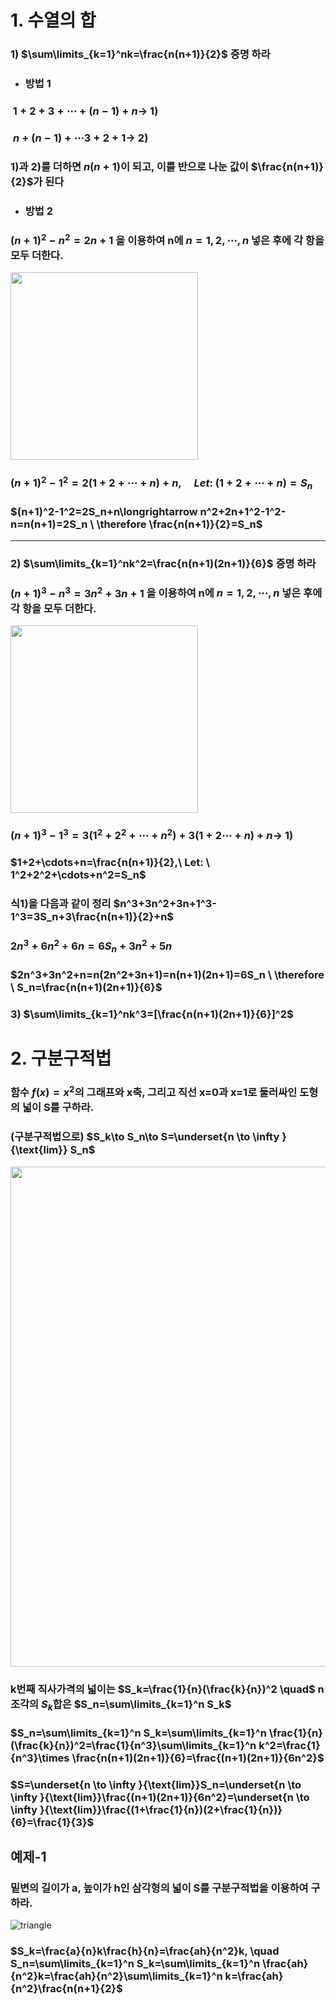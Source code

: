 # 1. 수열의 합
### 1) $\sum\limits_{k=1}^nk=\frac{n(n+1)}{2}$ 증명 하라
* ### 방법 1
### $\ 1+2+3+\cdots +(n-1)+n\longrightarrow$    1)
### $\ n+(n-1)+\cdots 3+2+1\longrightarrow$     2)
### 1)과 2)를 더하면 $n(n+1)$이 되고, 이를 반으로 나눈 값이 $\frac{n(n+1)}{2}$가 된다
* ### 방법 2
### $(n+1)^2-n^2=2n+1$ 을 이용하여 n에 $n=1,2, \cdots,n$ 넣은 후에 각 항을 모두 더한다.
<img src="https://github.com/DooHub/Electromagnetic_Math/assets/99073912/920e15e5-a4d3-4271-a583-4c26387b3f2d" width=300 />

### $(n+1)^2-1^2=2(1+2+\cdots+n)+n, \quad Let: \ (1+2+\cdots+n)=S_n$
### $(n+1)^2-1^2=2S_n+n\longrightarrow n^2+2n+1^2-1^2-n=n(n+1)=2S_n \ \therefore \frac{n(n+1)}{2}=S_n$
________________________________________________
### 2) $\sum\limits_{k=1}^nk^2=\frac{n(n+1)(2n+1)}{6}$ 증명 하라
### $(n+1)^3-n^3=3n^2+3n+1$ 을 이용하여 n에 $n=1,2, \cdots,n$ 넣은 후에 각 항을 모두 더한다.
<img src="https://github.com/DooHub/Electromagnetic_Math/assets/99073912/fb6dc3d3-1459-4579-922d-932104601fc7" width=300 />

### $(n+1)^3-1^3=3(1^2+2^2+\cdots+n^2)+3(1+2\cdots+n)+n\longrightarrow$ 1)
### $1+2+\cdots+n=\frac{n(n+1)}{2},\ Let: \  1^2+2^2+\cdots+n^2=S_n$
### 식1)을 다음과 같이 정리 $n^3+3n^2+3n+1^3-1^3=3S_n+3\frac{n(n+1)}{2}+n$
### $2n^3+6n^2+6n=6S_n+3n^2+5n$
### $2n^3+3n^2+n=n(2n^2+3n+1)=n(n+1)(2n+1)=6S_n \ \therefore \ S_n=\frac{n(n+1)(2n+1)}{6}$

### 3) $\sum\limits_{k=1}^nk^3=[\frac{n(n+1)(2n+1)}{6}]^2$

# 2. 구분구적법
### 함수 $f(x)=x^2$의 그래프와 x축, 그리고 직선 x=0과 x=1로 둘러싸인 도형의 넓이 S를 구하라. 
### (구분구적법으로) $S_k\to S_n\to S=\underset{n \to \infty }{\text{lim}} S_n$
<img src="https://github.com/DooHub/Electromagnetic_Math/assets/99073912/107a6a23-caae-4016-b835-46727f87b2ad" width=800 />

### k번째 직사가격의 넓이는 $S_k=\frac{1}{n}(\frac{k}{n})^2 \quad$ n조각의 $S_k$합은 $S_n=\sum\limits_{k=1}^n S_k$
### $S_n=\sum\limits_{k=1}^n S_k=\sum\limits_{k=1}^n \frac{1}{n}(\frac{k}{n})^2=\frac{1}{n^3}\sum\limits_{k=1}^n k^2=\frac{1}{n^3}\times \frac{n(n+1)(2n+1)}{6}=\frac{(n+1)(2n+1)}{6n^2}$
### $S=\underset{n \to \infty }{\text{lim}}S_n=\underset{n \to \infty }{\text{lim}}\frac{(n+1)(2n+1)}{6n^2}=\underset{n \to \infty }{\text{lim}}\frac{(1+\frac{1}{n})(2+\frac{1}{n})}{6}=\frac{1}{3}$


## 예제-1
### 밑변의 길이가 a, 높이가 h인 삼각형의 넓이 S를 구분구적법을 이용하여 구하라.
![triangle](https://github.com/DooHub/Electromagnetic_Math/assets/99073912/41f807b9-0de1-48bc-aabb-0fa1c04fbd5e)

### $S_k=\frac{a}{n}k\frac{h}{n}=\frac{ah}{n^2}k, \quad S_n=\sum\limits_{k=1}^n S_k=\sum\limits_{k=1}^n \frac{ah}{n^2}k=\frac{ah}{n^2}\sum\limits_{k=1}^n k=\frac{ah}{n^2}\frac{n(n+1}{2}$

